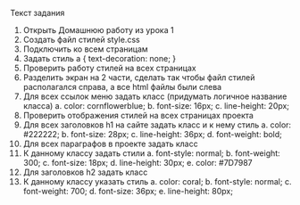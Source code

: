 Текст задания
1. Открыть Домашнюю работу из урока 1
2. Создать файл стилей style.css
3. Подключить ко всем страницам
4. Задать стиль
  a {
    text-decoration: none;
  }
5. Проверить работу стилей на всех страницах
6. Разделить экран на 2 части, сделать так чтобы файл стилей располагался
справа, а все html файлы были слева
7. Для всех ссылок меню задать класс (придумать логичное название класса)
  a. color: cornflowerblue;
  b. font-size: 16px;
  c. line-height: 20px;
8. Проверить отображения стилей на всех страницах проекта
9. Для всех заголовков h1 на сайте задать класс и к нему стиль
  a. color: #222222;
  b. font-size: 28px;
  c. line-height: 36px;
  d. font-weight: bold;
10. Для всех параграфов в проекте задать класс
11. К данному классу задать стили
  a. font-style: normal;
  b. font-weight: 300;
  c. font-size: 18px;
  d. line-height: 30px;
  e. color: #7D7987
12. Для заголовков h2 задать класс
13. К данному классу указать стиль
  a. color: coral;
  b. font-style: normal;
  c. font-weight: 700;
  d. font-size: 36px;
  e. line-height: 80px;
